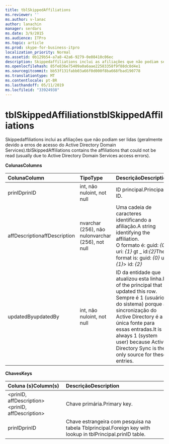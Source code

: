 ```yaml
---
title: tblSkippedAffiliations
ms.reviewer: ''
ms.author: v-lanac
author: lanachin
manager: serdars
ms.date: 3/9/2015
ms.audience: ITPro
ms.topic: article
ms.prod: skype-for-business-itpro
localization_priority: Normal
ms.assetid: 0b129b54-a7a8-42a6-9279-0e08410c06ec
description: Skippedaffiliations inclui as afiliações que não podiam ser lidas (geralmente devido a erros de acesso do Active Directory Domain Services).
ms.openlocfilehash: 85fe836e75409a0a6aae22583358f9f88dc8d4e1
ms.sourcegitcommit: bb53f131fabb03a66f0d000f8ba668fbad190778
ms.translationtype: MT
ms.contentlocale: pt-BR
ms.lasthandoff: 05/11/2019
ms.locfileid: "33924938"
---
```

# <a name="tblskippedaffiliations"></a><span data-ttu-id="c5397-103">tblSkippedAffiliations</span><span class="sxs-lookup"><span data-stu-id="c5397-103">tblSkippedAffiliations</span></span>
 
<span data-ttu-id="c5397-104">Skippedaffiliations inclui as afiliações que não podiam ser lidas (geralmente devido a erros de acesso do Active Directory Domain Services).</span><span class="sxs-lookup"><span data-stu-id="c5397-104">tblSkippedAffiliations contains the affiliations that could not be read (usually due to Active Directory Domain Services access errors).</span></span>
  
<span data-ttu-id="c5397-105">**Colunas**</span><span class="sxs-lookup"><span data-stu-id="c5397-105">**Columns**</span></span>

|<span data-ttu-id="c5397-106">**Coluna**</span><span class="sxs-lookup"><span data-stu-id="c5397-106">**Column**</span></span>|<span data-ttu-id="c5397-107">**Tipo**</span><span class="sxs-lookup"><span data-stu-id="c5397-107">**Type**</span></span>|<span data-ttu-id="c5397-108">**Descrição**</span><span class="sxs-lookup"><span data-stu-id="c5397-108">**Description**</span></span>|
|:-----|:-----|:-----|
|<span data-ttu-id="c5397-109">prinID</span><span class="sxs-lookup"><span data-stu-id="c5397-109">prinID</span></span>  <br/> |<span data-ttu-id="c5397-110">int, não nulo</span><span class="sxs-lookup"><span data-stu-id="c5397-110">int, not null</span></span>  <br/> |<span data-ttu-id="c5397-111">ID principal.</span><span class="sxs-lookup"><span data-stu-id="c5397-111">Principal ID.</span></span>  <br/> |
|<span data-ttu-id="c5397-112">affDescription</span><span class="sxs-lookup"><span data-stu-id="c5397-112">affDescription</span></span>  <br/> |<span data-ttu-id="c5397-113">nvarchar (256), não nulo</span><span class="sxs-lookup"><span data-stu-id="c5397-113">nvarchar (256), not null</span></span>  <br/> |<span data-ttu-id="c5397-114">Uma cadeia de caracteres identificando a afiliação.</span><span class="sxs-lookup"><span data-stu-id="c5397-114">A string identifying the affiliation.</span></span>  <br/> <span data-ttu-id="c5397-115">O formato é: guid: _{0}_ uri: _{1}_ gt _ id:_{2}_</span><span class="sxs-lookup"><span data-stu-id="c5397-115">The format is: guid:  _{0}_ uri: _{1}_> id:  _{2}_</span></span> <br/> |
|<span data-ttu-id="c5397-116">updatedBy</span><span class="sxs-lookup"><span data-stu-id="c5397-116">updatedBy</span></span>  <br/> |<span data-ttu-id="c5397-117">int, não nulo</span><span class="sxs-lookup"><span data-stu-id="c5397-117">int, not null</span></span>  <br/> |<span data-ttu-id="c5397-118">ID da entidade que atualizou esta linha.</span><span class="sxs-lookup"><span data-stu-id="c5397-118">ID of the principal that updated this row.</span></span> <span data-ttu-id="c5397-119">Sempre é 1 (usuário do sistema) porque a sincronização do Active Directory é a única fonte para essas entradas.</span><span class="sxs-lookup"><span data-stu-id="c5397-119">It is always 1 (system user) because Active Directory Sync is the only source for these entries.</span></span>  <br/> |
   
<span data-ttu-id="c5397-120">**Chaves**</span><span class="sxs-lookup"><span data-stu-id="c5397-120">**Keys**</span></span>

|<span data-ttu-id="c5397-121">**Coluna (s)**</span><span class="sxs-lookup"><span data-stu-id="c5397-121">**Column(s)**</span></span>|<span data-ttu-id="c5397-122">**Descrição**</span><span class="sxs-lookup"><span data-stu-id="c5397-122">**Description**</span></span>|
|:-----|:-----|
|<span data-ttu-id="c5397-123">\<prinID, affDescription\></span><span class="sxs-lookup"><span data-stu-id="c5397-123">\<prinID, affDescription\></span></span>  <br/> |<span data-ttu-id="c5397-124">Chave primária.</span><span class="sxs-lookup"><span data-stu-id="c5397-124">Primary key.</span></span>  <br/> |
|<span data-ttu-id="c5397-125">prinID</span><span class="sxs-lookup"><span data-stu-id="c5397-125">prinID</span></span>  <br/> |<span data-ttu-id="c5397-126">Chave estrangeira com pesquisa na tabela Tblprincipal.</span><span class="sxs-lookup"><span data-stu-id="c5397-126">Foreign key with lookup in tblPrincipal.prinID table.</span></span>  <br/> |
   

